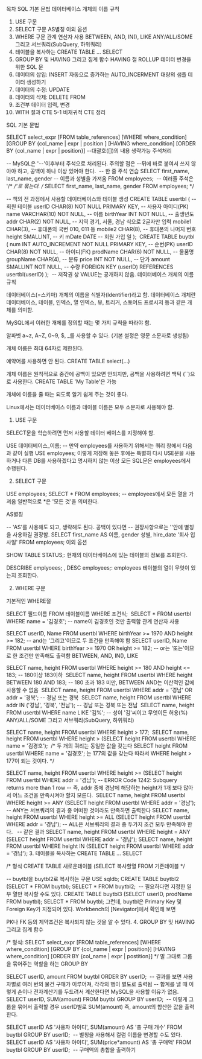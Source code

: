 목차 
SQL 기본 문법
데이터베이스 개체의 이름 규칙
1. USE 구문
2. SELECT 구문
AS별칭
이외 옵션
2. WHERE 구문
관계 연산자 사용
BETWEEN, AND, IN(), LIKE
ANY/ALL/SOME 그리고 서브쿼리(SubQuery, 하위쿼리)
3. 테이블을 복사하는 CREATE TABLE ... SELECT
4. GROUP BY 및 HAVING 그리고 집계 함수
HAVING 절
ROLLUP
데이터 변경을 위한 SQL 문
1. 데이터의 삽입: INSERT
자동으로 증가하는 AUTO_INCERMENT
대량의 샘플 데이터 생성하기
2. 데이터의 수정: UPDATE
3. 데이터의 삭제: DELETE FROM
4. 조건부 데이터 입력, 변경
5. WITH 절과 CTE
5-1 비재귀적 CTE
정리



SQL 기본 문법

SELECT select_expr
  [FROM table_references]
  [WHERE where_condition]
  [GROUP BY {col_name | expr | position ]
  [HAVING where_condition]
  [ORDER BY {col_name | expr | position}]
--대괄호([])의 내용 생략가능
주석처리


-- MySQL은 '--'이후부터 주석으로 처리된다. 주의할 점은 --뒤에 바로 붙여서 쓰지 않아야 하고, 공백이 하나 이상 있어야 한다.
​
-- 한 줄 주석 연습
SELECT first_name, last_name, gender -- 이름과 성별을 가져옴
FROM employees;
​
-- 여러줄 주석은 '/* */'로 묶는다.
/*
SELECT first_name, last_name, gender
FROM employees;
*/

-- 책의 전 과정에서 사용할 데이터베이스와 테이블 생성
CREATE TABLE usertbl ( -- 회원 테이블
userID    CHAR(8) NOT NULL PRIMARY KEY, -- 사용자 아이디(PK)
name    VARCHAR(10) NOT NULL, -- 이름
birthYear INT NOT NULL, -- 출생년도
addr    CHAR(2) NOT NULL, -- 지역 경기, 서울, 경남 식으로 2글자만 입력
mobile1   CHAR(3), -- 휴대폰의 국번 010, 011 등
mobile2   CHAR(8), -- 휴대폰의 나머지 번호
height    SMALLINT, -- 키
mDate   DATE -- 회원 가입 일
);
​
CREATE TABLE buytbl (
num     INT AUTO_INCREMENT NOT NULL PRIMARY KEY, -- 순번(PK)
userID    CHAR(8) NOT NULL, -- 아이디(FK)
prodName  CHAR(6) NOT NULL, -- 물품명
groupName CHAR(4), -- 분류
price   INT NOT NULL, -- 단가
amount    SMALLINT NOT NULL, -- 수량
FOREIGN KEY (userID) REFERENCES usertbl(userID)
);
​
-- 저작권 상 VALUE는 공개하지 않음.
데이터베이스 개체의 이름 규칙

데이터베이스(=스키마) 개체의 이름을 식별자(Identifier)라고 함.
데이터베이스 개체란 데이터베이스, 테이블, 인덱스, 열 인덱스, 뷰, 트리거, 스토어드 프로시저 등과 같은 개체를 의미함.

MySQL에서 이러한 개체를 정의할 때는 몇 가지 규칙을 따라야 함.

알파벳 a~z, A~Z, 0~9, $, _를 사용할 수 있다. (기본 설정은 영문 소문자로 생성됨)

개체 이름은 최대 64자로 제한된다.

예약어를 사용하면 안 된다. CREATE TABLE select(...) 

개체 이름은 원칙적으로 중간에 공백이 있으면 안되지만, 공백을 사용하려면 백틱 (``)으로 사용한다. CREATE TABLE 'My Table'은 가능

개체에 이름을 줄 때는 되도록 알기 쉽게 주는 것이 좋다.

Linux에서는 데이터베이스 이름과 테이블 이름은 모두 소문자로 사용해야 함.

1. USE 구문

SELECT문을 학습하려면 먼저 사용할 데이터 베이스를 지정해야 함.


USE 데이터베이스_이름;
-- 만약 employees를 사용하기 위해서는 쿼리 창에서 다음과 같이 실행
USE employees;
이렇게 저장해 놓은 후에는 특별히 다시 USE문을 사용하거나 다른 DB를 사용하겠다고 명시하지 않는 이상 모든 SQL문은 employees에서 수행된다.

2. SELECT 구문


USE employees;
SELECT * FROM employees; -- employees에서 모든 열을 가져옴
일반적으로 *은 '모든 것'을 의미한다.

AS별칭


-- 'AS'를 사용해도 되고, 생략해도 된다. 공백이 있다면
-- 권장사항으로는 ''안에 별칭을 사용하길 권장함.
SELECT first_name AS 이름, gender 성별, hire_date '회사 입사일'
FROM employees;
이외 옵션

SHOW TABLE STATUS;: 현재의 데이터베이스에 있는 테이블의 정보를 조회한다.

DESCRIBE emplyoees; , DESC employees;: employees 테이블의 열이 무엇이 있는지 조회한다.

2. WHERE 구문

기본적인 WHERE절


SELECT 필드이름 FROM 테이블이름 WHERE 조건식;
​
SELECT * FROM usertbl WHERE name = '김경호'; -- name이 김경호인 것만 출력함
관계 연산자 사용


SELECT userID, Name
FROM usertbl
WHERE birthYear >= 1970 AND height >= 182; -- and는 '그리고'이므로 두 조건을 만족해야 함
SELECT userID, Name
FROM usertbl
WHERE birthYear >= 1970 OR height >= 182; -- or는 '또는'이므로 한 조건만 만족해도 출력함
BETWEEN, AND, IN(), LIKE


SELECT name, height
FROM usertbl
WHERE height >= 180 AND height <= 183; -- 180이상 183이하
​
SELECT name, height
FROM usertbl
WHERE height BETWEEN 180 AND 183; -- 180 초과 183 미만, BETWEEN AND는 이산적인 값에 사용할 수 없음
​
SELECT name, height
FROM usertbl
WHERE addr = '경남' OR addr = '경북'; -- 경남 또는 경북
​
SELECT name, height
FROM usertbl
WHERE addr IN ('경남', '경북', '전남'); -- 경남 또는 경북 또는 전남
​
SELECT name, height
FROM usertbl
WHERE name LIKE '김%'; -- 성이 '김'씨이고 무엇이든 허용(%)
ANY/ALL/SOME 그리고 서브쿼리(SubQuery, 하위쿼리)


SELECT name, height
FROM usertbl
WHERE height > 177;
​
SELECT name, height
FROM usertbl
WHERE height > (SELECT height FROM usertbl WHERE name = '김경호');
​
/*
두 개의 쿼리는 동일한 값을 갖는다
SELECT height FROM usertbl WHERE name = '김경호'; 
는 177의 값을 갖는다 따라서 WHERE height > 177이 되는 것이다. 
*/

SELECT name, height
FROM usertbl
WHERE height >= (SELECT height FROM usertbl WHERE addr = '경남');
-- ERROR Code 1242: Subquery returns more than 1 row
-- 즉, addr 중에 경남에 해당하는 height가 1개 보다 많아서 어느 조건을 만족시켜야 할지 모른다.
​
SELECT name, height
FROM usertbl
WHERE height >= ANY (SELECT height FROM usertbl WHERE addr = '경남');
-- ANY는 서브쿼리의 결과 중 어떠한 것이라도 만족하면 출력한다
​
SELECT name, height
FROM usertbl
WHERE height >= ALL (SELECT height FROM usertbl WHERE addr = '경남');
-- ALL은 서브쿼리의 결과 중 두가지 조건 모두 만족해야 한다.
​
​
-- 같은 결과 
SELECT name, height
FROM usertbl
WHERE height = ANY (SELECT height FROM usertbl WHERE addr = '경남');
​
SELECT name, height
FROM usertbl
WHERE height IN (SELECT height FROM usertbl WHERE addr = '경남');
3. 테이블을 복사하는 CREATE TABLE ... SELECT


/* 형식
CREATE TABLE 새로운테이블 (SELECT 복사할열 FROM 기존테이블 */

-- buytbl을 buytbl2로 복사하는 구문
USE sqldb;
CREATE TABLE buytbl2 (SELECT * FROM buytbl);
SELECT * FROM buytbl2;
​
-- 필요하다면 지정한 일부 열만 복사할 수도 있다.
CREATE TABLE buytbl3 (SELECT userID, prodName FROM buytbl);
SELECT * FROM buytbl;
그런데, buytbl은 Primary Key 및 Foreign Key가 지정되어 있다. Workbench의 [Nevigator]에서 확인해 보면 

PK나 FK 등의 제약조건은 복사되지 않는 것을 알 수 있다.
4. GROUP BY 및 HAVING 그리고 집계 함수


/* 
형식:
SELECT select_expr
  [FROM table_references]
  [WHERE where_condition]
  [GROUP BY {col_name | expr | position}]
  [HAVING where_condition]
  [ORDER BY {col_name | expr | postition}]
*/
말 그대로 그룹을 묶어주는 역할을 하는 GROUP BY


SELECT userID, amount 
FROM buytbl
ORDER BY userID;
​
-- 결과를 보면 사용자별로 여러 번의 물건 구매가 이루어져, 각각의 행이 별도로 출력됨
-- 합계를 낼 때 이렇게 손이나 전자계산기를 두드려서 계산한다면 MySQL을 사용할 이유가 없음.
​
SELECT userID, SUM(amount)
FROM buytbl
GROUP BY userID;
​
-- 이렇게 그룹을 묶어서 출력할 경우 userID별로 SUM(amount) 즉, amount의 합산한 값을 출력한다.

SELECT userID AS '사용자 아이디', SUM(amount) AS '총 구매 개수'
FROM buytbl
GROUP BY userID;
​
-- 별칭을 사용해서 컬럼 이름을 변경할 수도 있다.
​
SELECT userID AS '사용자 아이디', SUM(price*amount) AS '총 구매액'
FROM buytbl
GROUP BY userID;
​
-- 구매액의 총합을 출력하기
